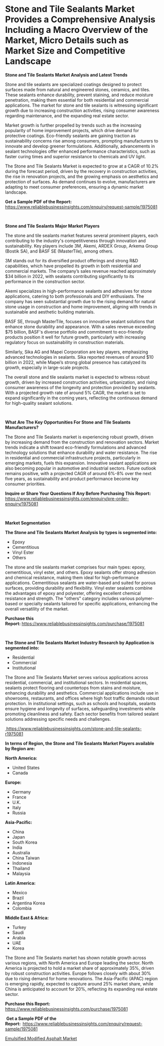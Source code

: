 <p><h1>Stone and Tile Sealants Market Provides a Comprehensive Analysis Including a Macro Overview of the Market, Micro Details such as Market Size and Competitive Landscape</h1></p><p><strong>Stone and Tile Sealants Market Analysis and Latest Trends</strong></p>
<p><p>Stone and tile sealants are specialized coatings designed to protect surfaces made from natural and engineered stones, ceramics, and tiles. These sealants enhance durability, prevent staining, and reduce moisture penetration, making them essential for both residential and commercial applications. The market for stone and tile sealants is witnessing significant growth due to increasing construction activities, rising consumer awareness regarding maintenance, and the expanding real estate sector.</p><p>Market growth is further propelled by trends such as the increasing popularity of home improvement projects, which drive demand for protective coatings. Eco-friendly sealants are gaining traction as sustainability concerns rise among consumers, prompting manufacturers to innovate and develop greener formulations. Additionally, advancements in sealant technologies offer enhanced performance characteristics, such as faster curing times and superior resistance to chemicals and UV light.</p><p>The Stone and Tile Sealants Market is expected to grow at a CAGR of 10.2% during the forecast period, driven by the recovery in construction activities, the rise in renovation projects, and the growing emphasis on aesthetics and protection of surfaces. As demand continues to evolve, manufacturers are adapting to meet consumer preferences, ensuring a dynamic market landscape.</p></p>
<p><strong>Get a Sample PDF of the Report:&nbsp;</strong> <a href="https://www.reliablebusinessinsights.com/enquiry/request-sample/1975081?utm_campaign=1674&utm_medium=2&utm_source=Github&utm_content=ia&utm_term=04022025&utm_id=stone-and-tile-sealants">https://www.reliablebusinessinsights.com/enquiry/request-sample/1975081</a></p>
<p>&nbsp;</p>
<p><strong>Stone and Tile Sealants Major Market Players</strong></p>
<p><p>The stone and tile sealants market features several prominent players, each contributing to the industry's competitiveness through innovation and sustainability. Key players include 3M, Akemi, ARDEX Group, Arkema Group (Bostik SA), and BASF SE (MasterTile), among others.</p><p>3M stands out for its diversified product offerings and strong R&D capabilities, which have propelled its growth in both residential and commercial markets. The company’s sales revenue reached approximately $34 billion in 2022, with sealants contributing significantly to its performance in the construction sector.</p><p>Akemi specializes in high-performance sealants and adhesives for stone applications, catering to both professionals and DIY enthusiasts. The company has seen substantial growth due to the rising demand for natural stone usage in construction and home improvement, aligning with trends in sustainable and aesthetic building materials.</p><p>BASF SE, through MasterTile, focuses on innovative sealant solutions that enhance stone durability and appearance. With a sales revenue exceeding $75 billion, BASF's diverse portfolio and commitment to eco-friendly products position it well for future growth, particularly with increasing regulatory focus on sustainability in construction materials.</p><p>Similarly, Sika AG and Mapei Corporation are key players, emphasizing advanced technologies in sealants. Sika reported revenues of around $10 billion in 2022, while Mapei’s strong global presence has catalyzed its growth, especially in large-scale projects.</p><p>The overall stone and tile sealants market is expected to witness robust growth, driven by increased construction activities, urbanization, and rising consumer awareness of the longevity and protection provided by sealants. With a projected growth rate of around 5% CAGR, the market is set to expand significantly in the coming years, reflecting the continuous demand for high-quality sealant solutions.</p></p>
<p>&nbsp;</p>
<p><strong>What Are The Key Opportunities For Stone and Tile Sealants Manufacturers?</strong></p>
<p><p>The Stone and Tile Sealants market is experiencing robust growth, driven by increasing demand from the construction and renovation sectors. Market trends indicate a shift toward eco-friendly formulations and advanced technology solutions that enhance durability and water resistance. The rise in residential and commercial infrastructure projects, particularly in emerging markets, fuels this expansion. Innovative sealant applications are also becoming popular in automotive and industrial sectors. Future outlook remains positive, with a projected CAGR of around 6%-8% over the next five years, as sustainability and product performance become key consumer priorities.</p></p>
<p><strong>Inquire or Share Your Questions If Any Before Purchasing This Report:</strong> <a href="https://www.reliablebusinessinsights.com/enquiry/pre-order-enquiry/1975081?utm_campaign=1674&utm_medium=2&utm_source=Github&utm_content=ia&utm_term=04022025&utm_id=stone-and-tile-sealants">https://www.reliablebusinessinsights.com/enquiry/pre-order-enquiry/1975081</a></p>
<p>&nbsp;</p>
<p><strong>Market Segmentation</strong></p>
<p><strong>The Stone and Tile Sealants Market Analysis by types is segmented into:</strong></p>
<p><ul><li>Epoxy</li><li>Cementitious</li><li>Vinyl Ester</li><li>Others</li></ul></p>
<p><p>The stone and tile sealants market comprises four main types: epoxy, cementitious, vinyl ester, and others. Epoxy sealants offer strong adhesion and chemical resistance, making them ideal for high-performance applications. Cementitious sealants are water-based and suited for porous surfaces, providing durability and flexibility. Vinyl ester sealants combine the advantages of epoxy and polyester, offering excellent chemical resistance and strength. The "others" category includes various polymer-based or specialty sealants tailored for specific applications, enhancing the overall versatility of the market.</p></p>
<p><strong>Purchase this Report:&nbsp;</strong><a href="https://www.reliablebusinessinsights.com/purchase/1975081?utm_campaign=1674&utm_medium=2&utm_source=Github&utm_content=ia&utm_term=04022025&utm_id=stone-and-tile-sealants">https://www.reliablebusinessinsights.com/purchase/1975081</a></p>
<p>&nbsp;</p>
<p><strong>The Stone and Tile Sealants Market Industry Research by Application is segmented into:</strong></p>
<p><ul><li>Residential</li><li>Commercial</li><li>Institutional</li></ul></p>
<p><p>The Stone and Tile Sealants Market serves various applications across residential, commercial, and institutional sectors. In residential spaces, sealants protect flooring and countertops from stains and moisture, enhancing durability and aesthetics. Commercial applications include use in showrooms, restaurants, and offices where high foot traffic demands robust protection. In institutional settings, such as schools and hospitals, sealants ensure hygiene and longevity of surfaces, safeguarding investments while promoting cleanliness and safety. Each sector benefits from tailored sealant solutions addressing specific needs and challenges.</p></p>
<p><a href="https://www.reliablebusinessinsights.com/stone-and-tile-sealants-r1975081?utm_campaign=1674&utm_medium=2&utm_source=Github&utm_content=ia&utm_term=04022025&utm_id=stone-and-tile-sealants">&nbsp;https://www.reliablebusinessinsights.com/stone-and-tile-sealants-r1975081</a></p>
<p><strong>In terms of Region, the Stone and Tile Sealants Market Players available by Region are:</strong></p>
<p>
    <p> <strong> North America: </strong>
        <ul>
            <li>United States</li>
            <li>Canada</li>
        </ul>
        </p> 
    <p> <strong> Europe: </strong>
        <ul>
            <li>Germany</li>
            <li>France</li>
            <li>U.K.</li>
            <li>Italy</li>
            <li>Russia</li>
        </ul>
        </p> 
    <p> <strong> Asia-Pacific: </strong>
        <ul>
            <li>China</li>
            <li>Japan</li>
            <li>South Korea</li>
            <li>India</li>
            <li>Australia</li>
            <li>China Taiwan</li>
            <li>Indonesia</li>
            <li>Thailand</li>
            <li>Malaysia</li>
        </ul>
        </p> 
    <p> <strong> Latin America: </strong>
        <ul>
            <li>Mexico</li>
            <li>Brazil</li>
            <li>Argentina Korea</li>
            <li>Colombia</li>
        </ul>
        </p> 
    <p> <strong> Middle East & Africa: </strong>
        <ul>
            <li>Turkey</li>
            <li>Saudi</li>
            <li>Arabia</li>
            <li>UAE</li>
            <li>Korea</li>
        </ul>
    </p>
    </p>
<p><p>The Stone and Tile Sealants market has shown notable growth across various regions, with North America and Europe leading the sector. North America is projected to hold a market share of approximately 35%, driven by robust construction activities. Europe follows closely with about 30% due to rising demand for home renovations. The Asia-Pacific (APAC) region is emerging rapidly, expected to capture around 25% market share, while China is anticipated to account for 20%, reflecting its expanding real estate sector.</p></p>
<p><strong>Purchase this Report: </strong><a href="https://www.reliablebusinessinsights.com/purchase/1975081?utm_campaign=1674&utm_medium=2&utm_source=Github&utm_content=ia&utm_term=04022025&utm_id=stone-and-tile-sealants">https://www.reliablebusinessinsights.com/purchase/1975081</a></p>
<p>&nbsp;<strong>Get a Sample PDF of the Report:&nbsp;&nbsp;</strong><a href="https://www.reliablebusinessinsights.com/enquiry/request-sample/1975081?utm_campaign=1674&utm_medium=2&utm_source=Github&utm_content=ia&utm_term=04022025&utm_id=stone-and-tile-sealants">https://www.reliablebusinessinsights.com/enquiry/request-sample/1975081</a></p>
<p><strong></strong></p>
<p><p><a href="https://github.com/mookiesville/Market-Research-Report-List-1/blob/main/emulsified-modified-asphalt-market.md?utm_campaign=1674&utm_medium=2&utm_source=Github&utm_content=ia&utm_term=04022025&utm_id=stone-and-tile-sealants">Emulsified Modified Asphalt Market</a></p></p>